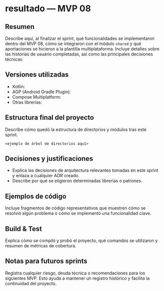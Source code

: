 # resultado — MVP 08

## Resumen

Describe aquí, al finalizar el sprint, qué funcionalidades se implementaron
dentro del MVP 08, cómo se integraron con el módulo `shared` y qué
aportaciones se hicieron a la plantilla multiplataforma.  Incluye detalles
sobre las historias de usuario completadas, así como las principales
decisiones técnicas.

## Versiones utilizadas

- Kotlin:
- AGP (Android Gradle Plugin):
- Compose Multiplatform:
- Otras librerías:

## Estructura final del proyecto

Describe cómo quedó la estructura de directorios y módulos tras este sprint.

```
<ejemplo de árbol de directorios aquí>
```

## Decisiones y justificaciones

- Explica las decisiones de arquitectura relevantes tomadas en este sprint y
  enlaza a cualquier ADR creado.
- Describe por qué se eligieron determinadas librerías o patrones.

## Ejemplos de código

Incluye fragmentos de código representativos que muestren cómo se resolvió
algún problema o cómo se implementó una funcionalidad clave.

## Build & Test

Explica cómo se compiló y probó el proyecto, qué comandos se utilizaron y
resumen de métricas de cobertura.

## Notas para futuros sprints

Registra cualquier riesgo, deuda técnica o recomendaciones para los siguientes
MVP.  Esto ayuda a mantener un registro histórico y facilita la continuidad
del proyecto.
